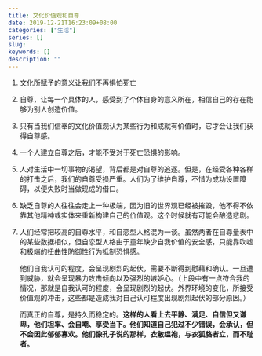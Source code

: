 ```yaml
---
title: 文化价值观和自尊
date: 2019-12-21T16:23:09+08:00
categories: ["生活"]
series: []
slug: 
keywords: []
description: ""
---
```


1. 文化所赋予的意义让我们不再惧怕死亡

2. 自尊，让每一个具体的人，感受到了个体自身的意义所在，相信自己的存在能够为别人创造价值。

3. 只有当我们信奉的文化价值观认为某些行为和成就有价值时，它才会让我们获得自尊感。

4. 一个人建立自尊之后，才能不受对于死亡恐惧的影响。

5. 人对生活中一切事物的渴望，背后都是对自尊的追逐。但是，在经受各种各样的打击之后，我们的自尊受损严重。人们为了维护自尊，不惜为成功设置障碍，以便失败时当做现成的借口。

6. 缺乏自尊的人往往会走上一种极端，因为旧的世界观已经被摧毁，他不得不依靠其他精神或实体来重新构建自己的价值观。这个时候就有可能会酿造悲剧。

7. 人们经常把较高的自尊水平，和自恋型人格混为一谈。虽然两者在自尊量表中的某些数据相似，但自恋型人格由于童年缺少自我价值的安全感，只能靠吹嘘和极端的扭曲性防御性行为抵制恐惧感。

   他们自我认可的程度，会呈现剧烈的起伏，需要不断得到慰藉和确认。一旦遭到威胁，就会呈现暴力攻击倾向以及强烈的嫉妒心。（上段中有一点符合我的情况，那就是自我认可的程度，会呈现剧烈的起伏。外界环境的变化，所接受价值观的冲击，这些都是造成我对自己认可程度出现剧烈起伏的部分原因。）

   而真正的自尊，是持久而稳定的。**这样的人看上去平静、满足、自信但又谦卑，他们坦率、会自嘲、享受当下。他们知道自己犯过不少错误，会承认，但不会因此郁郁寡欢。他们像孔子说的那样，衣敝缊袍，与衣狐貉者立，而不耻者。**